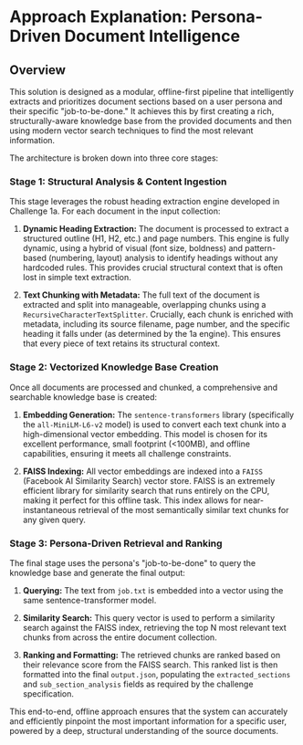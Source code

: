 # Approach Explanation: Persona-Driven Document Intelligence

## Overview

This solution is designed as a modular, offline-first pipeline that intelligently extracts and prioritizes document sections based on a user persona and their specific "job-to-be-done." It achieves this by first creating a rich, structurally-aware knowledge base from the provided documents and then using modern vector search techniques to find the most relevant information.

The architecture is broken down into three core stages:

### Stage 1: Structural Analysis & Content Ingestion

This stage leverages the robust heading extraction engine developed in Challenge 1a. For each document in the input collection:

1.  **Dynamic Heading Extraction:** The document is processed to extract a structured outline (H1, H2, etc.) and page numbers. This engine is fully dynamic, using a hybrid of visual (font size, boldness) and pattern-based (numbering, layout) analysis to identify headings without any hardcoded rules. This provides crucial structural context that is often lost in simple text extraction.

2.  **Text Chunking with Metadata:** The full text of the document is extracted and split into manageable, overlapping chunks using a `RecursiveCharacterTextSplitter`. Crucially, each chunk is enriched with metadata, including its source filename, page number, and the specific heading it falls under (as determined by the 1a engine). This ensures that every piece of text retains its structural context.

### Stage 2: Vectorized Knowledge Base Creation

Once all documents are processed and chunked, a comprehensive and searchable knowledge base is created:

1.  **Embedding Generation:** The `sentence-transformers` library (specifically the `all-MiniLM-L6-v2` model) is used to convert each text chunk into a high-dimensional vector embedding. This model is chosen for its excellent performance, small footprint (<100MB), and offline capabilities, ensuring it meets all challenge constraints.

2.  **FAISS Indexing:** All vector embeddings are indexed into a `FAISS` (Facebook AI Similarity Search) vector store. FAISS is an extremely efficient library for similarity search that runs entirely on the CPU, making it perfect for this offline task. This index allows for near-instantaneous retrieval of the most semantically similar text chunks for any given query.

### Stage 3: Persona-Driven Retrieval and Ranking

The final stage uses the persona's "job-to-be-done" to query the knowledge base and generate the final output:

1.  **Querying:** The text from `job.txt` is embedded into a vector using the same sentence-transformer model.

2.  **Similarity Search:** This query vector is used to perform a similarity search against the FAISS index, retrieving the top N most relevant text chunks from across the entire document collection.

3.  **Ranking and Formatting:** The retrieved chunks are ranked based on their relevance score from the FAISS search. This ranked list is then formatted into the final `output.json`, populating the `extracted_sections` and `sub_section_analysis` fields as required by the challenge specification.

This end-to-end, offline approach ensures that the system can accurately and efficiently pinpoint the most important information for a specific user, powered by a deep, structural understanding of the source documents.